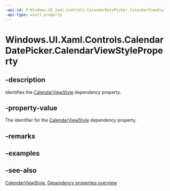 ```yaml
---
-api-id: P:Windows.UI.Xaml.Controls.CalendarDatePicker.CalendarViewStyleProperty
-api-type: winrt property
---
```


<!-- Property syntax
public Windows.UI.Xaml.DependencyProperty CalendarViewStyleProperty { get; }
-->

# Windows.UI.Xaml.Controls.CalendarDatePicker.CalendarViewStyleProperty

## -description
Identifies the [CalendarViewStyle](calendardatepicker_calendarviewstyle.md) dependency property.



## -property-value
The identifier for the [CalendarViewStyle](calendardatepicker_calendarviewstyle.md) dependency property.

## -remarks

## -examples

## -see-also
[CalendarViewStyle](calendardatepicker_calendarviewstyle.md), [Dependency properties overview](/windows/uwp/xaml-platform/dependency-properties-overview)
